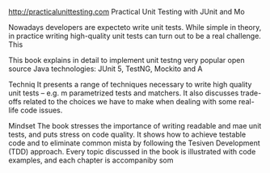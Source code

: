 
http://practicalunittesting.com
Practical Unit Testing with JUnit and Mo



Nowadays developers are expecteto write unit tests. While simple in theory, in practice writing high-quality unit tests can turn out to be a real challenge. This 


This book explains in detail  to implement unit testng very popular open source Java technologies: JUnit 5, TestNG, Mockito and A




Techniq
It presents a range of techniques necessary to write high quality unit tests – e.g. m parametrized tests and matchers. It also discusses trade-offs related to the choices we have to make when dealing with some real-life code issues.

Mindset
The book stresses the importance of writing readable and mae unit tests, and puts  stress on code quality. It shows how to achieve testable code and to eliminate common mista by following the Tesiven Development (TDD) approach. Every topic discussed in the book is illustrated with code examples, and each chapter is accompaniby som













